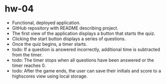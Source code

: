 # hw-04

* Functional, deployed application.
* GitHub repository with README describing project.
* The first view of the application displays a button that starts the quiz.
* Clicking the start button displays a series of questions.
* Once the quiz begins, a timer starts.
* todo: If a question is answered incorrectly, additional time is subtracted from the timer.
* todo: The timer stops when all questions have been answered or the timer reaches 0.
* todo: After the game ends, the user can save their initials and score to a highscores view using local storage.
